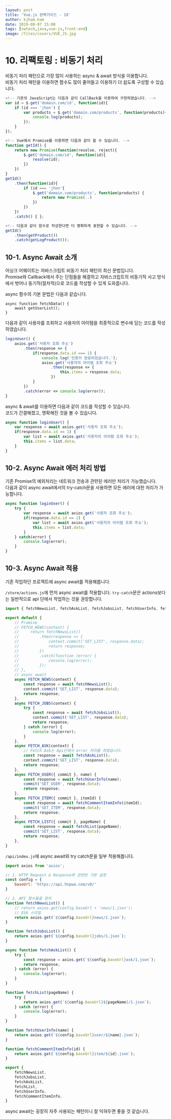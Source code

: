 ```yaml
---
layout: post
title: 'Vue.js 완벽가이드 - 10'
author: kjham.ham
date: 2019-08-07 15:00
tags: [swtech,java,vue-js,front-end]
image: /files/covers/VUE_JS.jpg
---
```


# 10. 리팩토링 : 비동기 처리  

비동기 처리 패턴으로 가장 많이 사용하는 async & await 방식을 이용합니다.  
비동기 처리 패턴을 이용하면 함수도 많이 줄어들고 이용하기 더 쉽도록 구성할 수 있습니다.  

~~~js
<!-- 기존의 JavaScript는 다음과 같이 CallBack을 이용하여 구현하였습니다. -->
var id = $.get('domain.com/id', function(id){
    if (id === 'jhon') {
        var products = $.get('domain.com/products', function(products){
        	console.log(products);
        });
    }
});

<!-- Vue에서 Promise를 이용하면 다음과 같이 할 수 있습니다. -->
function getId() {
	return new Promise(function(resolve, reject){
		$.get('domain.com/id', function(id){
			resolve(id);
		})
	})
}
getId()
	.then(function(id){
		if (id === 'jhon'{
			$.get('domain.com/products', function(products) {
				return new Promise(..)
			})
		})
	})
	.catch() { };

<!-- 다음과 같이 함수로 작성한다면 더 명확하게 표현할 수 있습니다. -->
getId()
	.then(getProduct())
	.catch(getLogProduct());	
~~~

## 10-1.  Async Await 소개
어싱크 어웨이트는 자바스크립트 비동기 처리 패턴의 최신 문법입니다.  
Promise와 Callback에서 주는 단점들을 해결하고 자바스크립트의 비동기적 사고 방식에서 벗어나 동기적(절차적)으로 코드를 작성할 수 있게 도와줍니다.  

async 함수의 기본 문법은 다음과 같습니다.  
~~~vue
async function fetchData() {
	await getUserList();
}
~~~

다음과 같이 사용자를 조회하고 사용자의 아이템을 최종적으로 변수에 담는 코드를 작성하였습니다.  
~~~js
loginUser() {
	axios.get('사용자 조회 주소')
		.then(response => {
			if(response.data.id === 1) {
				console.log('인증이 완료되었습니다.');
				axios.get('사용자의 아이템 조회 주소')
					.then(response => {
						this.items = response.data;
					})
			}
		})
		.catch(error => console.log(error));
}
~~~

async & await를 이용하면 다음과 같이 코드를 작성할 수 있습니다.  
코드가 간결해졌고, 명확해진 것을 볼 수 있습니다.  
~~~js
async function loginUser() {
	var response = await axios.get('사용자 조회 주소');
	if(response.data.id == 1) {
		var list = await axios.get('사용자의 아이템 조회 주소');
		this.items = list.data;
	}
}
~~~

## 10-2. Async Await 에러 처리 방법  
기존 Promise의 예외처리는 네트워크 전송과 관련된 에러만 처리가 가능했습니다.  
다음과 같이 async await에서의 try-catch문을 사용하면 모든 에러에 대한 처리가 가능합니다.  
~~~js
async function loginUser() {
	try {
        var response = await axios.get('사용자 조회 주소');
        if(response.data.id == 1) {
            var list = await axios.get('사용자의 아이템 조회 주소');
            this.items = list.data;
        }
	} catch(error) {
		console.log(error);
	}
}
~~~

## 10-3. Async Await 적용  
기존 작업하던 프로젝트에 async await를 적용해봅니다.  

`/store/actions.js`에 먼저 async await를 적용합니다.
`try-catch`문은 actions보다는 일반적으로 api 단에서 작업하는 것을 권장합니다.  
~~~js
import { fetchNewsList, fetchAskList, fetchJobsList, fetchUserInfo, fetchCommentItemInfo, fetchList } from '../api/index.js';

export default {
    // Promise
    // FETCH_NEWS(context) {
    //     return fetchNewsList()
    //         .then(response => {
    //             context.commit('SET_LIST', response.data);
    //             return response;
    //         })
    //         .catch(function (error) {
    //             console.log(error);
    //         });
    // },
    // async await
    async FETCH_NEWS(context) {        
        const response = await fetchNewsList();
        context.commit('SET_LIST', response.data);
        return response;
    },
    async FETCH_JOBS(context) {
        try {
            const response = await fetchJobsList();
            context.commit('SET_LIST', response.data);
            return response;
        } catch (error) {
            console.log(error);
        }
    },
    async FETCH_ASK(context) {
        // Fetch Ask는 Api단에서 error 처리를 하였습니다.
        const response = await fetchAskList();
        context.commit('SET_LIST', response.data);
        return response;
    },
    async FETCH_USER({ commit }, name) {
        const response = await fetchUserInfo(name);
        commit('SET_USER', response.data);
        return response;
    },
    async FETCH_ITEM({ commit }, itemId) {
        const response = await fetchCommentItemInfo(itemId);
        commit('SET_ITEM', response.data);
        return response;
    },
    async FETCH_LIST({ commit }, pageName) {
        const response = await fetchList(pageName);
        commit('SET_LIST', response.data);
        return response;
    },
}
~~~

`/api/index.js`에 async await와 try catch문을 일부 적용해봅니다.  
~~~js
import axios from 'axios';

// 1. HTTP Request & Response와 관련된 기본 설정
const config = {
    baseUrl: 'https://api.hnpwa.com/v0/'
}

// 2. API 함수들을 정리
function fetchNewsList() {
    // return axios.get(config.baseUrl + 'news/1.json');
    // ES6 스타일
    return axios.get(`${config.baseUrl}news/1.json`);
}

function fetchJobsList() {
    return axios.get(`${config.baseUrl}jobs/1.json`);
}

async function fetchAskList() {
    try {
        const response = axios.get(`${config.baseUrl}ask/1.json`);    
        return response;
    } catch (error) {
        console.log(error);        
    }
}

function fetchList(pageName) {
    try {
        return axios.get(`${config.baseUrl}${pageName}/1.json`);    
    } catch (error) {
        console.log(error);        
    }
}

function fetchUserInfo(name) {
    return axios.get(`${config.baseUrl}user/${name}.json`);
}

function fetchCommentItemInfo(id) {
    return axios.get(`${config.baseUrl}item/${id}.json`);
}

export {
    fetchNewsList,
    fetchJobsList,
    fetchAskList,
    fetchList,
    fetchUserInfo,
    fetchCommentItemInfo,    
}
~~~

async await는 굉장히 자주 사용되는 패턴이니 잘 익혀두면 좋을 것 같습니다.  